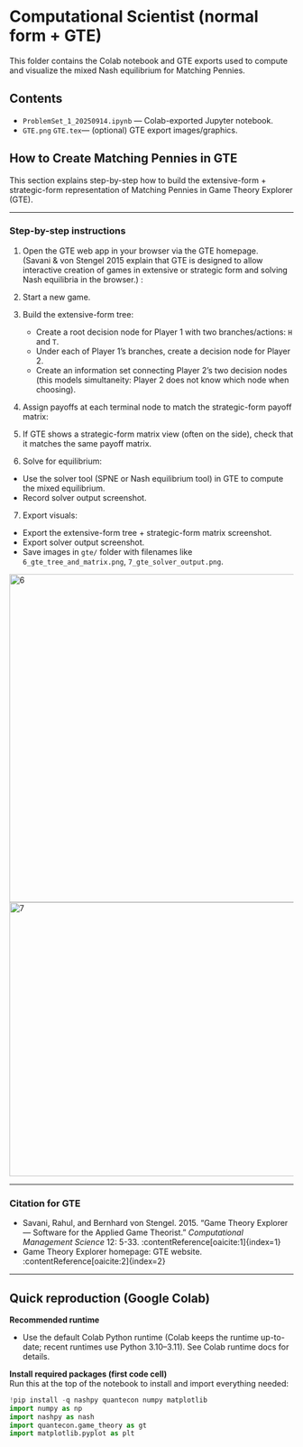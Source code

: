 # Computational Scientist (normal form + GTE)

This folder contains the Colab notebook and GTE exports used to compute and visualize the mixed Nash equilibrium for Matching Pennies.

## Contents
- `ProblemSet_1_20250914.ipynb` — Colab-exported Jupyter notebook.    
- `GTE.png` `GTE.tex`— (optional) GTE export images/graphics.  

## How to Create Matching Pennies in GTE

This section explains step-by-step how to build the extensive-form + strategic-form representation of Matching Pennies in Game Theory Explorer (GTE).

---

### Step-by-step instructions

1. Open the GTE web app in your browser via the GTE homepage.  
   (Savani & von Stengel 2015 explain that GTE is designed to allow interactive creation of games in extensive or strategic form and solving Nash equilibria in the browser.) :

2. Start a new game.

3. Build the extensive-form tree:
   - Create a root decision node for Player 1 with two branches/actions: `H` and `T`.
   - Under each of Player 1’s branches, create a decision node for Player 2.
   - Create an information set connecting Player 2’s two decision nodes (this models simultaneity: Player 2 does not know which node when choosing).

4. Assign payoffs at each terminal node to match the strategic-form payoff matrix:

5. If GTE shows a strategic-form matrix view (often on the side), check that it matches the same payoff matrix.

6. Solve for equilibrium:
- Use the solver tool (SPNE or Nash equilibrium tool) in GTE to compute the mixed equilibrium.
- Record solver output screenshot.

7. Export visuals:
- Export the extensive-form tree + strategic-form matrix screenshot.
- Export solver output screenshot.
- Save images in `gte/` folder with filenames like `6_gte_tree_and_matrix.png`, `7_gte_solver_output.png`.
<img width="1035" height="582" alt="6" src="https://github.com/user-attachments/assets/9aea132b-58b5-4354-849b-dd46e8de2608" />
<img width="774" height="486" alt="7" src="https://github.com/user-attachments/assets/428b94aa-9526-4284-8a65-08726103efc9" />

---

### Citation for GTE

- Savani, Rahul, and Bernhard von Stengel. 2015. “Game Theory Explorer — Software for the Applied Game Theorist.” *Computational Management Science* 12: 5-33. :contentReference[oaicite:1]{index=1}  
- Game Theory Explorer homepage: GTE website. :contentReference[oaicite:2]{index=2}

---

## Quick reproduction (Google Colab)

**Recommended runtime**
- Use the default Colab Python runtime (Colab keeps the runtime up-to-date; recent runtimes use Python 3.10–3.11). See Colab runtime docs for details. 

**Install required packages (first code cell)**  
Run this at the top of the notebook to install and import everything needed:
```python
!pip install -q nashpy quantecon numpy matplotlib
import numpy as np
import nashpy as nash
import quantecon.game_theory as gt
import matplotlib.pyplot as plt
